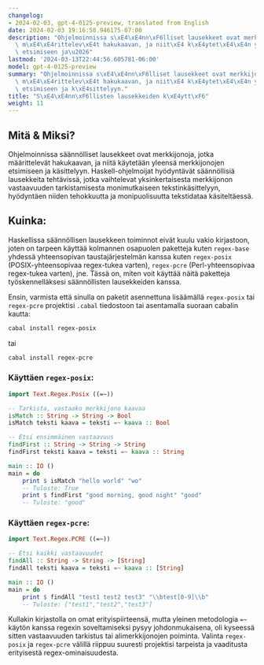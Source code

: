 ```yaml
---
changelog:
- 2024-02-03, gpt-4-0125-preview, translated from English
date: 2024-02-03 19:16:58.946175-07:00
description: "Ohjelmoinnissa s\xE4\xE4nn\xF6lliset lausekkeet ovat merkkijonoja, jotka\
  \ m\xE4\xE4rittelev\xE4t hakukaavan, ja niit\xE4 k\xE4ytet\xE4\xE4n yleens\xE4 merkkijonojen\
  \ etsimiseen ja\u2026"
lastmod: '2024-03-13T22:44:56.605781-06:00'
model: gpt-4-0125-preview
summary: "Ohjelmoinnissa s\xE4\xE4nn\xF6lliset lausekkeet ovat merkkijonoja, jotka\
  \ m\xE4\xE4rittelev\xE4t hakukaavan, ja niit\xE4 k\xE4ytet\xE4\xE4n yleens\xE4 merkkijonojen\
  \ etsimiseen ja k\xE4sittelyyn."
title: "S\xE4\xE4nn\xF6llisten lausekkeiden k\xE4ytt\xF6"
weight: 11
---
```


## Mitä & Miksi?
Ohjelmoinnissa säännölliset lausekkeet ovat merkkijonoja, jotka määrittelevät hakukaavan, ja niitä käytetään yleensä merkkijonojen etsimiseen ja käsittelyyn. Haskell-ohjelmoijat hyödyntävät säännöllisiä lausekkeita tehtävissä, jotka vaihtelevat yksinkertaisesta merkkijonon vastaavuuden tarkistamisesta monimutkaiseen tekstinkäsittelyyn, hyödyntäen niiden tehokkuutta ja monipuolisuutta tekstidataa käsiteltäessä.

## Kuinka:
Haskellissa säännöllisen lausekkeen toiminnot eivät kuulu vakio kirjastoon, joten on tarpeen käyttää kolmannen osapuolen paketteja kuten `regex-base` yhdessä yhteensopivan taustajärjestelmän kanssa kuten `regex-posix` (POSIX-yhteensopivaa regex-tukea varten), `regex-pcre` (Perl-yhteensopivaa regex-tukea varten), jne. Tässä on, miten voit käyttää näitä paketteja työskennelläksesi säännöllisten lausekkeiden kanssa.

Ensin, varmista että sinulla on paketit asennettuna lisäämällä `regex-posix` tai `regex-pcre` projektisi `.cabal` tiedostoon tai asentamalla suoraan cabalin kautta:

```bash
cabal install regex-posix
```
tai
```bash
cabal install regex-pcre
```

### Käyttäen `regex-posix`:

```haskell
import Text.Regex.Posix ((=~))

-- Tarkista, vastaako merkkijono kaavaa
isMatch :: String -> String -> Bool
isMatch teksti kaava = teksti =~ kaava :: Bool

-- Etsi ensimmäinen vastaavuus
findFirst :: String -> String -> String
findFirst teksti kaava = teksti =~ kaava :: String

main :: IO ()
main = do
    print $ isMatch "hello world" "wo"
    -- Tuloste: True
    print $ findFirst "good morning, good night" "good"
    -- Tuloste: "good"
```

### Käyttäen `regex-pcre`:

```haskell
import Text.Regex.PCRE ((=~))

-- Etsi kaikki vastaavuudet
findAll :: String -> String -> [String]
findAll teksti kaava = teksti =~ kaava :: [String]

main :: IO ()
main = do
    print $ findAll "test1 test2 test3" "\\btest[0-9]\\b"
    -- Tuloste: ["test1","test2","test3"]
```

Kullakin kirjastolla on omat erityispiirteensä, mutta yleinen metodologia `=~` käytön kanssa regexin soveltamiseksi pysyy johdonmukaisena, oli kyseessä sitten vastaavuuden tarkistus tai alimerkkijonojen poiminta. Valinta `regex-posix` ja `regex-pcre` välillä riippuu suuresti projektisi tarpeista ja vaaditusta erityisestä regex-ominaisuudesta.
